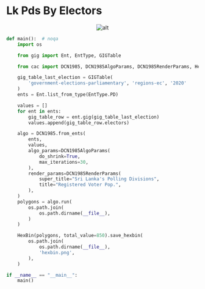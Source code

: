 # Lk Pds By Electors

<p  align="center">
    <img src="https://raw.githubusercontent.com/nuuuwan/continuous_area_cartograms/main/examples/examples/lk_pds_by_electors/animated.gif" alt="alt" />
</p>

```python
def main():  # noqa
    import os

    from gig import Ent, EntType, GIGTable

    from cac import DCN1985, DCN1985AlgoParams, DCN1985RenderParams, HexBin

    gig_table_last_election = GIGTable(
        'government-elections-parliamentary', 'regions-ec', '2020'
    )
    ents = Ent.list_from_type(EntType.PD)

    values = []
    for ent in ents:
        gig_table_row = ent.gig(gig_table_last_election)
        values.append(gig_table_row.electors)

    algo = DCN1985.from_ents(
        ents,
        values,
        algo_params=DCN1985AlgoParams(
            do_shrink=True,
            max_iterations=30,
        ),
        render_params=DCN1985RenderParams(
            super_title="Sri Lanka's Polling Divisions",
            title="Registered Voter Pop.",
        ),
    )
    polygons = algo.run(
        os.path.join(
            os.path.dirname(__file__),
        )
    )

    HexBin(polygons, total_value=850).save_hexbin(
        os.path.join(
            os.path.dirname(__file__),
            'hexbin.png',
        ),
    )

if __name__ == "__main__":
    main()

```
